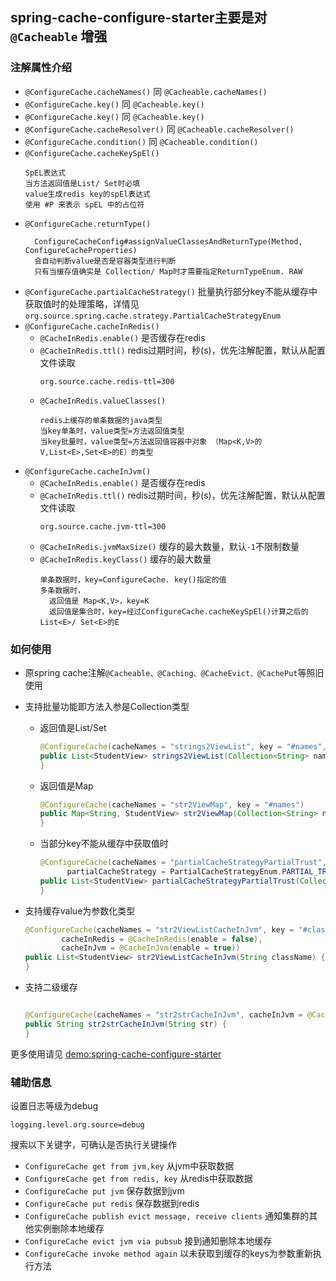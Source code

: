 ## spring-cache-configure-starter主要是对 `@Cacheable` 增强

### 注解属性介绍

- `@ConfigureCache.cacheNames()` 同 `@Cacheable.cacheNames()`
- `@ConfigureCache.key()` 同 `@Cacheable.key()`
- `@ConfigureCache.key()` 同 `@Cacheable.key()`
- `@ConfigureCache.cacheResolver()` 同 `@Cacheable.cacheResolver()`
- `@ConfigureCache.condition()` 同 `@Cacheable.condition()`
- `@ConfigureCache.cacheKeySpEl()`
  ```text
  SpEL表达式
  当方法返回值是List/ Set时必填
  value生成redis key的spEl表达式
  使用 #P 来表示 spEL 中的占位符
  ```
- `@ConfigureCache.returnType()`
    ```text
      ConfigureCacheConfig#assignValueClassesAndReturnType(Method, ConfigureCacheProperties)
      会自动判断value是否是容器类型进行判断
      只有当缓存值确实是 Collection/ Map时才需要指定ReturnTypeEnum. RAW
    ```
- `@ConfigureCache.partialCacheStrategy()`
  批量执行部分key不能从缓存中获取值时的处理策略，详情见`org.source.spring.cache.strategy.PartialCacheStrategyEnum`
- `@ConfigureCache.cacheInRedis()`
    - `@CacheInRedis.enable()` 是否缓存在redis
    - `@CacheInRedis.ttl()` redis过期时间，秒(s)，优先注解配置，默认从配置文件读取
      ```properties
      org.source.cache.redis-ttl=300
      ```
    - `@CacheInRedis.valueClasses()`
      ```text
      redis上缓存的单条数据的java类型
      当key单条时，value类型=方法返回值类型
      当key批量时，value类型=方法返回值容器中对象 （Map<K,V>的V,List<E>,Set<E>的E）的类型
      ```
- `@ConfigureCache.cacheInJvm()`
    - `@CacheInRedis.enable()` 是否缓存在redis
    - `@CacheInRedis.ttl()` redis过期时间，秒(s)，优先注解配置，默认从配置文件读取
      ```properties
      org.source.cache.jvm-ttl=300
      ```
    - `@CacheInRedis.jvmMaxSize()` 缓存的最大数量，默认`-1`不限制数量
    - `@CacheInRedis.keyClass()` 缓存的最大数量
      ```text
      单条数据时，key=ConfigureCache. key()指定的值
      多条数据时，
        返回值是 Map<K,V>，key=K
        返回值是集合时，key=经过ConfigureCache.cacheKeySpEl()计算之后的 List<E>/ Set<E>的E
      ```  

### 如何使用

- 原spring cache注解`@Cacheable、@Caching、@CacheEvict、@CachePut`等照旧使用
- 支持批量功能即方法入参是Collection类型
    - 返回值是List/Set
      ```java
      @ConfigureCache(cacheNames = "strings2ViewList", key = "#names", cacheKeySpEl = "#P.name")
      public List<StudentView> strings2ViewList(Collection<String> names) {
      }
      ```
    - 返回值是Map
      ```java
      @ConfigureCache(cacheNames = "str2ViewMap", key = "#names")
      public Map<String, StudentView> str2ViewMap(Collection<String> names) {
      }
      ```
    - 当部分key不能从缓存中获取值时
      ```java
      @ConfigureCache(cacheNames = "partialCacheStrategyPartialTrust", key = "#names", cacheKeySpEl = "#P.name",
            partialCacheStrategy = PartialCacheStrategyEnum.PARTIAL_TRUST)
      public List<StudentView> partialCacheStrategyPartialTrust(Collection<String> names) {
      }
      ```    
- 支持缓存value为参数化类型
    ```java
    @ConfigureCache(cacheNames = "str2ViewListCacheInJvm", key = "#className", returnType = ReturnTypeEnum.RAW,
            cacheInRedis = @CacheInRedis(enable = false),
            cacheInJvm = @CacheInJvm(enable = true))
    public List<StudentView> str2ViewListCacheInJvm(String className) {
    }
    ```

- 支持二级缓存
  ```java
  
  @ConfigureCache(cacheNames = "str2strCacheInJvm", cacheInJvm = @CacheInJvm(enable = true))
  public String str2strCacheInJvm(String str) {
  }
  ```

更多使用请见 [demo:spring-cache-configure-starter](https://github.com/Dao1230source/demo/tree/main/spring-cache-configure-starter)

### 辅助信息

设置日志等级为debug
```properties
logging.level.org.source=debug
```
搜索以下关键字，可确认是否执行关键操作

- `ConfigureCache get from jvm,key` 从jvm中获取数据
- `ConfigureCache get from redis, key` 从redis中获取数据
- `ConfigureCache put jvm` 保存数据到jvm
- `ConfigureCache put redis` 保存数据到redis
- `ConfigureCache publish evict message, receive clients` 通知集群的其他实例删除本地缓存
- `ConfigureCache evict jvm via pubsub` 接到通知删除本地缓存
- `ConfigureCache invoke method again` 以未获取到缓存的keys为参数重新执行方法
